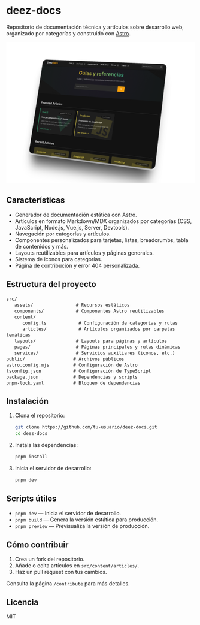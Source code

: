 # deez-docs

Repositorio de documentación técnica y artículos sobre desarrollo web, organizado por categorías y construido con [Astro](https://astro.build/).

![deez-docs screenshot](/public/screenshot.png)

## Características

- Generador de documentación estática con Astro.
- Artículos en formato Markdown/MDX organizados por categorías (CSS, JavaScript, Node.js, Vue.js, Server, Devtools).
- Navegación por categorías y artículos.
- Componentes personalizados para tarjetas, listas, breadcrumbs, tabla de contenidos y más.
- Layouts reutilizables para artículos y páginas generales.
- Sistema de iconos para categorías.
- Página de contribución y error 404 personalizada.

## Estructura del proyecto

```text
src/
   assets/                # Recursos estáticos
   components/            # Componentes Astro reutilizables
   content/
      config.ts            # Configuración de categorías y rutas
      articles/            # Artículos organizados por carpetas temáticas
   layouts/               # Layouts para páginas y artículos
   pages/                 # Páginas principales y rutas dinámicas
   services/              # Servicios auxiliares (iconos, etc.)
public/                  # Archivos públicos
astro.config.mjs         # Configuración de Astro
tsconfig.json            # Configuración de TypeScript
package.json             # Dependencias y scripts
pnpm-lock.yaml           # Bloqueo de dependencias
```

## Instalación

1. Clona el repositorio:

   ```bash
   git clone https://github.com/tu-usuario/deez-docs.git
   cd deez-docs
   ```

2. Instala las dependencias:

   ```bash
   pnpm install
   ```

3. Inicia el servidor de desarrollo:

   ```bash
   pnpm dev
   ```

## Scripts útiles

- `pnpm dev` — Inicia el servidor de desarrollo.
- `pnpm build` — Genera la versión estática para producción.
- `pnpm preview` — Previsualiza la versión de producción.

## Cómo contribuir

1. Crea un fork del repositorio.
2. Añade o edita artículos en `src/content/articles/`.
3. Haz un pull request con tus cambios.

Consulta la página `/contribute` para más detalles.

## Licencia

MIT
